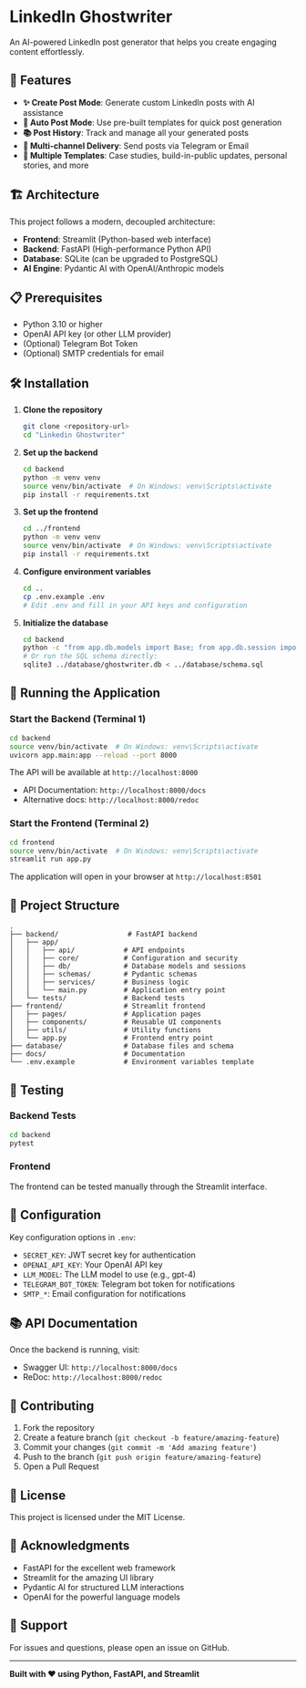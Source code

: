 # LinkedIn Ghostwriter

An AI-powered LinkedIn post generator that helps you create engaging content effortlessly.

## 🚀 Features

- **✨ Create Post Mode**: Generate custom LinkedIn posts with AI assistance
- **🤖 Auto Post Mode**: Use pre-built templates for quick post generation
- **📚 Post History**: Track and manage all your generated posts
- **📱 Multi-channel Delivery**: Send posts via Telegram or Email
- **🎯 Multiple Templates**: Case studies, build-in-public updates, personal stories, and more

## 🏗️ Architecture

This project follows a modern, decoupled architecture:

- **Frontend**: Streamlit (Python-based web interface)
- **Backend**: FastAPI (High-performance Python API)
- **Database**: SQLite (can be upgraded to PostgreSQL)
- **AI Engine**: Pydantic AI with OpenAI/Anthropic models

## 📋 Prerequisites

- Python 3.10 or higher
- OpenAI API key (or other LLM provider)
- (Optional) Telegram Bot Token
- (Optional) SMTP credentials for email

## 🛠️ Installation

1. **Clone the repository**
   ```bash
   git clone <repository-url>
   cd "Linkedin Ghostwriter"
   ```

2. **Set up the backend**
   ```bash
   cd backend
   python -m venv venv
   source venv/bin/activate  # On Windows: venv\Scripts\activate
   pip install -r requirements.txt
   ```

3. **Set up the frontend**
   ```bash
   cd ../frontend
   python -m venv venv
   source venv/bin/activate  # On Windows: venv\Scripts\activate
   pip install -r requirements.txt
   ```

4. **Configure environment variables**
   ```bash
   cd ..
   cp .env.example .env
   # Edit .env and fill in your API keys and configuration
   ```

5. **Initialize the database**
   ```bash
   cd backend
   python -c "from app.db.models import Base; from app.db.session import engine; Base.metadata.create_all(bind=engine)"
   # Or run the SQL schema directly:
   sqlite3 ../database/ghostwriter.db < ../database/schema.sql
   ```

## 🚀 Running the Application

### Start the Backend (Terminal 1)
```bash
cd backend
source venv/bin/activate  # On Windows: venv\Scripts\activate
uvicorn app.main:app --reload --port 8000
```

The API will be available at `http://localhost:8000`
- API Documentation: `http://localhost:8000/docs`
- Alternative docs: `http://localhost:8000/redoc`

### Start the Frontend (Terminal 2)
```bash
cd frontend
source venv/bin/activate  # On Windows: venv\Scripts\activate
streamlit run app.py
```

The application will open in your browser at `http://localhost:8501`

## 📁 Project Structure

```
.
├── backend/                 # FastAPI backend
│   ├── app/
│   │   ├── api/            # API endpoints
│   │   ├── core/           # Configuration and security
│   │   ├── db/             # Database models and sessions
│   │   ├── schemas/        # Pydantic schemas
│   │   ├── services/       # Business logic
│   │   └── main.py         # Application entry point
│   └── tests/              # Backend tests
├── frontend/               # Streamlit frontend
│   ├── pages/              # Application pages
│   ├── components/         # Reusable UI components
│   ├── utils/              # Utility functions
│   └── app.py              # Frontend entry point
├── database/               # Database files and schema
├── docs/                   # Documentation
└── .env.example            # Environment variables template
```

## 🧪 Testing

### Backend Tests
```bash
cd backend
pytest
```

### Frontend
The frontend can be tested manually through the Streamlit interface.

## 🔧 Configuration

Key configuration options in `.env`:

- `SECRET_KEY`: JWT secret key for authentication
- `OPENAI_API_KEY`: Your OpenAI API key
- `LLM_MODEL`: The LLM model to use (e.g., gpt-4)
- `TELEGRAM_BOT_TOKEN`: Telegram bot token for notifications
- `SMTP_*`: Email configuration for notifications

## 📚 API Documentation

Once the backend is running, visit:
- Swagger UI: `http://localhost:8000/docs`
- ReDoc: `http://localhost:8000/redoc`

## 🤝 Contributing

1. Fork the repository
2. Create a feature branch (`git checkout -b feature/amazing-feature`)
3. Commit your changes (`git commit -m 'Add amazing feature'`)
4. Push to the branch (`git push origin feature/amazing-feature`)
5. Open a Pull Request

## 📄 License

This project is licensed under the MIT License.

## 🙏 Acknowledgments

- FastAPI for the excellent web framework
- Streamlit for the amazing UI library
- Pydantic AI for structured LLM interactions
- OpenAI for the powerful language models

## 📧 Support

For issues and questions, please open an issue on GitHub.

---

**Built with ❤️ using Python, FastAPI, and Streamlit**
